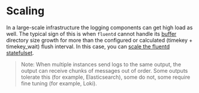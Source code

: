 # Scaling

In a large-scale infrastructure the logging components can get high load as well. The typical sign of this is when `fluentd` cannot handle its [buffer](./plugins/outputs/buffer.md) directory size growth for more than the configured or calculated (timekey + timekey_wait) flush interval. In this case, you can [scale the fluentd statefulset](./crds.md#Scaling).

>Note: When multiple instances send logs to the same output, the output can receive chunks of messages out of order. Some outputs tolerate this (for example, Elasticsearch), some do not, some require fine tuning (for example, Loki).